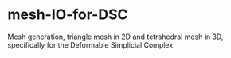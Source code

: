 # mesh-IO-for-DSC
Mesh generation, triangle mesh in 2D and tetrahedral mesh in 3D, specifically for the Deformable Simplicial Complex
